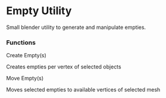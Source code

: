 # **Empty Utility**
Small blender utility to generate and manipulate empties.<br />

### **Functions**

Create Empty(s)
  
  Creates empties per vertex of selected objects
  
Move Empty(s)

  Moves selected empties to available vertices of selected mesh

